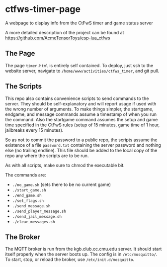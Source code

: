 # ctfws-timer-page
A webpage to display info from the CtFwS timer and game status server

A more detailed description of the project can be found at
https://github.com/AcmeTensorToys/esp-lua_ctfws

## The Page
The page `timer.html` is entirely self contained. To deploy, just ssh to the
website server, navigate to `/home/www/activities/ctfws_timer`, and git pull.

## The Scripts
This repo also contains convenience scripts to send commands to the server.
They should be self-explanatory and will report usage if used with the wrong
number of arguments. To make things simpler, the startgame, endgame, and
message commands assume a timestamp of when you run the command. Also the
startgame command assumes the setup and game time specified in the CtFwS rules
(setup of 15 minutes, game time of 1 hour, jailbreaks every 15 minutes).

So as not to commit the password to a public repo, the scripts assume the
existence of a file `password.txt` containing the server password and nothing
else (no trailing endline). This file should be added to the local copy of the
repo any where the scripts are to be run.

As with all scripts, make sure to chmod the executable bit.

The commands are:
* `./no_game.sh` (sets there to be no current game)
* `./start_game.sh`
* `./end_game.sh`
* `./set_flags.sh`
* `./send_message.sh`
* `./send_player_message.sh`
* `./send_jail_message.sh`
* `./clear_messages.sh`

## The Broker
The MQTT broker is run from the kgb.club.cc.cmu.edu server. It should start
itself properly when the server boots up. The config is in `/etc/mosquitto/`.
To start, stop, or reload the broker, use `/etc/init.d/mosquitto`.
